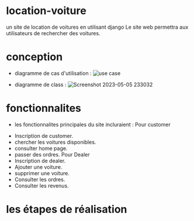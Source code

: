 # location-voiture
un site de location de voitures en utilisant django
Le site web permettra aux utilisateurs de rechercher des voitures.
# conception
- diagramme de cas d'utilisation : 
![use case ](https://user-images.githubusercontent.com/110390586/236582103-89809c7f-6c33-4632-b6a5-63038f31e5e4.png)

- diagramme de class : 
![Screenshot 2023-05-05 233032](https://user-images.githubusercontent.com/127624824/236582241-73a58b86-47b1-4d17-826b-70b11759f371.png)

# fonctionnalites
- les fonctionnalites principales du site incluraient :
Pour customer
* Inscription de customer.
* chercher les voitures disponibles.
* consulter home page.
* passer des ordres.
Pour Dealer
* Inscription de dealer.
* Ajouter une voiture.
* supprimer une voiture.
* Consulter les ordres.
* Consulter les revenus.

# les étapes de réalisation




